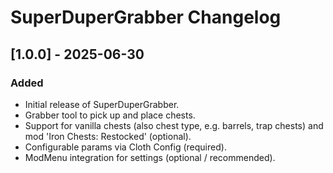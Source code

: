 # SuperDuperGrabber Changelog

## [1.0.0] - 2025-06-30
### Added
- Initial release of SuperDuperGrabber.
- Grabber tool to pick up and place chests.
- Support for vanilla chests (also chest type, e.g. barrels, trap chests) and mod 'Iron Chests: Restocked' (optional).
- Configurable params via Cloth Config (required).
- ModMenu integration for settings (optional / recommended).
